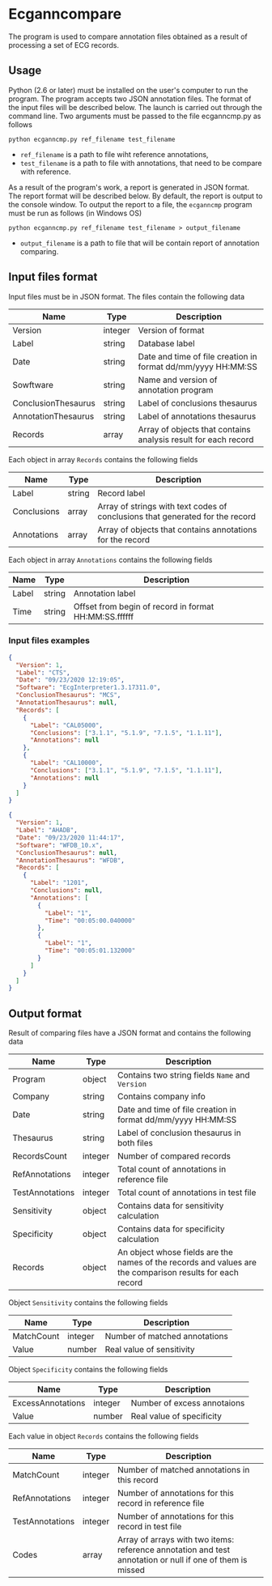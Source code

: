 # Ecganncompare

The program is used to compare annotation files obtained as a result of processing a set of ECG records.

## Usage

Python (2.6 or later) must be installed on the user's computer to run the program.
The program accepts two JSON annotation files. The format of the input files will be described below.
The launch is carried out through the command line.
Two arguments must be passed to the file ecganncmp.py as follows

    python ecganncmp.py ref_filename test_filename

- `ref_filename` is a path to file wiht reference annotations,
- `test_filename` is a path to file with annotations, that need to be compare with reference.

As a result of the program's work, a report is generated in JSON format.
The report format will be described below.
By default, the report is output to the console window.
To output the report to a file, the `ecganncmp` program must be run as follows (in Windows OS)

    python ecganncmp.py ref_filename test_filename > output_filename

- `output_filename` is a path to file that will be contain report of annotation comparing.

## Input files format

Input files must be in JSON format. The files contain the following data

| Name                | Type    | Description                                                    |
| ------------------- | ------- | -------------------------------------------------------------- |
| Version             | integer | Version of format                                              |
| Label               | string  | Database label                                                 |
| Date                | string  | Date and time of file creation in format dd/mm/yyyy HH:MM:SS   |
| Sowftware           | string  | Name and version of annotation program                         |
| ConclusionThesaurus | string  | Label of conclusions thesaurus                                 |
| AnnotationThesaurus | string  | Label of annotations thesaurus                                 |
| Records             | array   | Array of objects that contains analysis result for each record |

Each object in array `Records` contains the following fields

| Name        | Type   | Description                                                                   |
| ----------- | ------ | ----------------------------------------------------------------------------- |
| Label       | string | Record label                                                                  |
| Conclusions | array  | Array of strings with text codes of conclusions that generated for the record |
| Annotations | array  | Array of objects that contains annotations for the record                     |

Each object in array `Annotations` contains the following fields

| Name  | Type   | Description                                           |
| ----- | ------ | ----------------------------------------------------- |
| Label | string | Annotation label                                      |
| Time  | string | Offset from begin of record in format HH:MM:SS.ffffff |

### Input files examples

```json
{
  "Version": 1,
  "Label": "CTS",
  "Date": "09/23/2020 12:19:05",
  "Software": "EcgInterpreter1.3.17311.0",
  "ConclusionThesaurus": "MCS",
  "AnnotationThesaurus": null,
  "Records": [
    {
      "Label": "CAL05000",
      "Conclusions": ["3.1.1", "5.1.9", "7.1.5", "1.1.11"],
      "Annotations": null
    },
    {
      "Label": "CAL10000",
      "Conclusions": ["3.1.1", "5.1.9", "7.1.5", "1.1.11"],
      "Annotations": null
    }
  ]
}
```

```json
{
  "Version": 1,
  "Label": "AHADB",
  "Date": "09/23/2020 11:44:17",
  "Software": "WFDB_10.x",
  "ConclusionThesaurus": null,
  "AnnotationThesaurus": "WFDB",
  "Records": [
    {
      "Label": "1201",
      "Conclusions": null,
      "Annotations": [
        {
          "Label": "1",
          "Time": "00:05:00.040000"
        },
        {
          "Label": "1",
          "Time": "00:05:01.132000"
        }
      ]
    }
  ]
}
```

## Output format

Result of comparing files have a JSON format and contains the following data

| Name            | Type    | Description                                                                                               |
| --------------- | ------- | --------------------------------------------------------------------------------------------------------- |
| Program         | object  | Contains two string fields `Name` and `Version`                                                           |
| Company         | string  | Contains company info                                                                                     |
| Date            | string  | Date and time of file creation in format dd/mm/yyyy HH:MM:SS                                              |
| Thesaurus       | string  | Label of conclusion thesaurus in both files                                                               |
| RecordsCount    | integer | Number of compared records                                                                                |
| RefAnnotations  | integer | Total count of annotations in reference file                                                              |
| TestAnnotations | integer | Total count of annotations in test file                                                                   |
| Sensitivity     | object  | Contains data for sensitivity calculation                                                                 |
| Specificity     | object  | Contains data for specificity calculation                                                                 |
| Records         | object  | An object whose fields are the names of the records and values are the comparison results for each record |

Object `Sensitivity` contains the following fields

| Name       | Type    | Description                   |
| ---------- | ------- | ----------------------------- |
| MatchCount | integer | Number of matched annotations |
| Value      | number  | Real value of sensitivity     |

Object `Specificity` contains the following fields

| Name              | Type    | Description                 |
| ----------------- | ------- | --------------------------- |
| ExcessAnnotations | integer | Number of excess annotaions |
| Value             | number  | Real value of specificity   |

Each value in object `Records` contains the following fields

| Name            | Type    | Description                                                                                               |
| --------------- | ------- | --------------------------------------------------------------------------------------------------------- |
| MatchCount      | integer | Number of matched annotations in this record                                                              |
| RefAnnotations  | integer | Number of annotations for this record in reference file                                                   |
| TestAnnotations | integer | Number of annotations for this record in test file                                                        |
| Codes           | array   | Array of arrays with two items: reference annotation and test annotation or null if one of them is missed |
